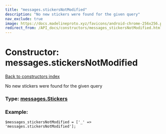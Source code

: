```yaml
---
title: "messages.stickersNotModified"
description: "No new stickers were found for the given query"
nav_exclude: true
image: https://docs.madelineproto.xyz/favicons/android-chrome-256x256.png
redirect_from: /API_docs/constructors/messages_stickersNotModified.html
---
```

# Constructor: messages.stickersNotModified  
[Back to constructors index](/API_docs/constructors/index.html)



No new stickers were found for the given query




### Type: [messages.Stickers](/API_docs/types/messages.Stickers.html)


### Example:

```
$messages_stickersNotModified = ['_' => 'messages.stickersNotModified'];
```  
